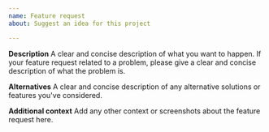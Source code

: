```yaml
---
name: Feature request
about: Suggest an idea for this project

---
```


**Description**
A clear and concise description of what you want to happen.
If your feature request related to a problem, please give a clear and concise description of what the problem is. 

**Alternatives**
A clear and concise description of any alternative solutions or features you've considered.

**Additional context**
Add any other context or screenshots about the feature request here.
